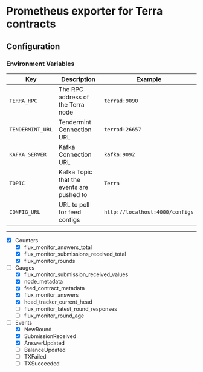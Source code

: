 # Prometheus exporter for Terra contracts

## Configuration
### Environment Variables
| Key                        | Description                                                                                | Example                                                            |
| -------------------------- | ------------------------------------------------------------------------------------------ | ------------------------------------------------------------------ |
| `TERRA_RPC`                | The RPC address of the Terra node                                                          | `terrad:9090`                                                      |
| `TENDERMINT_URL`           | Tendermint Connection URL                                                                  | `terrad:26657`                                                     |
| `KAFKA_SERVER`             | Kafka Connection URL                                                                       | `kafka:9092`                                                       |
| `TOPIC`                    | Kafka Topic that the events are pushed to                                                  | `Terra`                                                            |
| `CONFIG_URL`               | URL to poll for feed configs                                                               | `http://localhost:4000/configs`                                    |
---
- [x] Counters
  - [x] flux_monitor_answers_total
  - [x] flux_monitor_submissions_received_total
  - [x] flux_monitor_rounds
- [ ] Gauges
  - [x] flux_monitor_submission_received_values
  - [x] node_metadata
  - [x] feed_contract_metadata
  - [x] flux_monitor_answers
  - [x] head_tracker_current_head
  - [ ] flux_monitor_latest_round_responses
  - [ ] flux_monitor_round_age
- [ ] Events
  - [x] NewRound
  - [x] SubmissionReceived
  - [x] AnswerUpdated
  - [ ] BalanceUpdated
  - [ ] TXFailed
  - [ ] TXSucceeded
